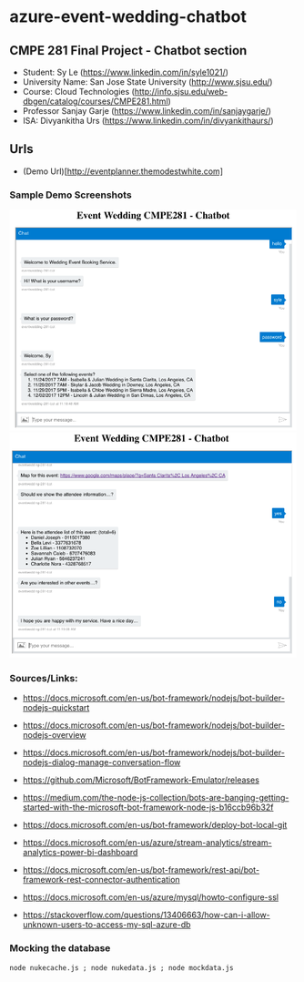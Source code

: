 # azure-event-wedding-chatbot
## CMPE 281 Final Project - Chatbot section
- Student: Sy Le (https://www.linkedin.com/in/syle1021/)
- University Name: San Jose State University (http://www.sjsu.edu/)
- Course: Cloud Technologies (http://info.sjsu.edu/web-dbgen/catalog/courses/CMPE281.html)
- Professor Sanjay Garje (https://www.linkedin.com/in/sanjaygarje/)
- ISA: Divyankitha Urs (https://www.linkedin.com/in/divyankithaurs/)



## Urls
- (Demo Url)[http://eventplanner.themodestwhite.com]

### Sample Demo Screenshots
![alt text](./images/1.png "Sample Screenshot")
![alt text](./images/2.png "Sample Screenshot")





### Sources/Links:
- https://docs.microsoft.com/en-us/bot-framework/nodejs/bot-builder-nodejs-quickstart
- https://docs.microsoft.com/en-us/bot-framework/nodejs/bot-builder-nodejs-overview
- https://docs.microsoft.com/en-us/bot-framework/nodejs/bot-builder-nodejs-dialog-manage-conversation-flow
- https://github.com/Microsoft/BotFramework-Emulator/releases
- https://medium.com/the-node-js-collection/bots-are-banging-getting-started-with-the-microsoft-bot-framework-node-js-b16ccb96b32f
- https://docs.microsoft.com/en-us/bot-framework/deploy-bot-local-git

- https://docs.microsoft.com/en-us/azure/stream-analytics/stream-analytics-power-bi-dashboard
- https://docs.microsoft.com/en-us/bot-framework/rest-api/bot-framework-rest-connector-authentication



- https://docs.microsoft.com/en-us/azure/mysql/howto-configure-ssl
- https://stackoverflow.com/questions/13406663/how-can-i-allow-unknown-users-to-access-my-sql-azure-db


### Mocking the database
```
node nukecache.js ; node nukedata.js ; node mockdata.js
```
